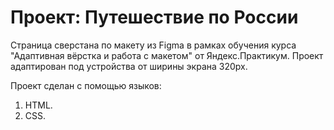 # Проект: Путешествие по России

Страница сверстана по макету из Figma в рамках обучения курса "Адаптивная вёрстка и работа с макетом" от Яндекс.Практикум. Проект адаптирован под устройства от ширины экрана 320px.

Проект сделан с помощью языков:
1. HTML.
2. CSS.
